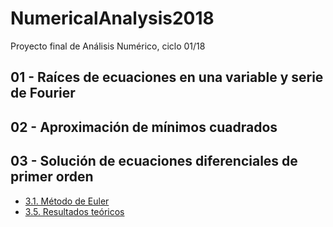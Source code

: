 # NumericalAnalysis2018
Proyecto final de Análisis Numérico, ciclo 01/18

## 01 - Raíces de ecuaciones en una variable y serie de Fourier

## 02 - Aproximación de mínimos cuadrados

## 03 - Solución de ecuaciones diferenciales de primer orden
* [3.1. Método de Euler](https://nbviewer.jupyter.org/github/00251716/NumericalAnalysis2018/blob/master/03-ODES/Secci%23U00f3n-02-M%23U00e9todoDeEuler.ipynb)
* [3.5. Resultados teóricos](https://nbviewer.jupyter.org/github/00251716/NumericalAnalysis2018/blob/master/03-ODES/Apendice.ipynb)


